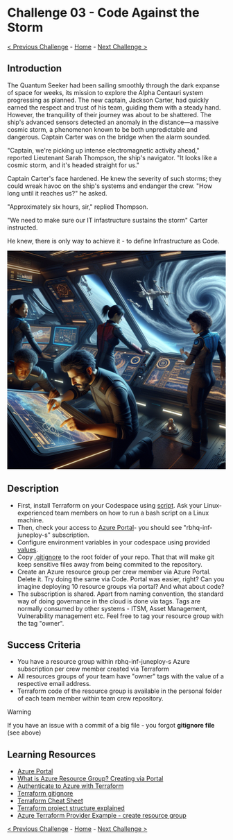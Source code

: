 # Challenge 03 - Code Against the Storm

[< Previous Challenge](Challenge-02.md) - [Home](../README.md) - [Next Challenge >](Challenge-04.md)

## Introduction

The Quantum Seeker had been sailing smoothly through the dark expanse of space for weeks, its mission to explore the Alpha Centauri system progressing as planned. The new captain, Jackson Carter, had quickly earned the respect and trust of his team, guiding them with a steady hand. However, the tranquility of their journey was about to be shattered. The ship's advanced sensors detected an anomaly in the distance—a massive cosmic storm, a phenomenon known to be both unpredictable and dangerous. Captain Carter was on the bridge when the alarm sounded.

"Captain, we're picking up intense electromagnetic activity ahead," reported Lieutenant Sarah Thompson, the ship's navigator. "It looks like a cosmic storm, and it's headed straight for us."

Captain Carter's face hardened. He knew the severity of such storms; they could wreak havoc on the ship's systems and endanger the crew. "How long until it reaches us?" he asked.

"Approximately six hours, sir," replied Thompson.

"We need to make sure our IT infastructure sustains the storm" Carter instructed.

He knew, there is only way to achieve it - to define Infrastructure as Code.

<img src="images/spaceship-iac.png" width="512"/>

## Description

- First, install Terraform on your Codespace using [script](../Files/Challenge-03/terraform-install.sh). Ask your Linux-experienced team members on how to run a bash script on a Linux machine.
- Then, check your access to [Azure Portal](https://portal.azure.com)- you should see "rbhq-inf-juneploy-s" subscription.
- Configure environment variables in your codespace using provided [values](../Files/Challenge-03/envs.md). 
- Copy [.gitignore](../Files/Challenge-03/) to the root folder of your repo. That that will make git keep sensitive files away from being commited to the repository.
- Create an Azure resource group per crew member via Azure Portal. Delete it. Try doing the same via Code. Portal was easier, right? Can you imagine deploying 10 resource groups via portal? And what about code?
- The subscription is shared. Apart from naming convention, the standard way of doing governance in the cloud is done via tags. Tags are normally consumed by other systems - ITSM, Asset Management, Vulnerability management etc. Feel free to tag your resource group with the tag "owner".

  
## Success Criteria

- You have a resource group within rbhq-inf-juneploy-s Azure subscription per crew member created via Terraform
- All resources groups of your team have "owner" tags with the value of a respective email address.
- Terraform code of the resource group is available in the personal folder of each team member within team crew repository.


> [!WARNING]
> If you have an issue with a commit of a big file - you forgot **gitignore file** (see above)

## Learning Resources

- [Azure Portal](https://portal.azure.com)
- [What is Azure Resource Group? Creating via Portal](https://learn.microsoft.com/en-us/azure/azure-resource-manager/management/manage-resource-groups-portal#what-is-a-resource-group)
- [Authenticate to Azure with Terraform](https://learn.microsoft.com/en-us/azure/developer/terraform/authenticate-to-azure-with-service-principle?tabs=bash#specify-service-principal-credentials-in-environment-variables)
- [Terraform gitignore](https://github.com/github/gitignore/blob/main/Terraform.gitignore)
- [Terraform Cheat Sheet](https://spacelift.io/blog/terraform-commands-cheat-sheet)
- [Terraform project structure explained](https://spacelift.io/blog/terraform-files)
- [Azure Terraform Provider Example - create resource group](https://registry.terraform.io/providers/hashicorp/azurerm/latest/docs#example-usage)


[< Previous Challenge](Challenge-02.md) - [Home](../README.md) - [Next Challenge >](Challenge-04.md)

